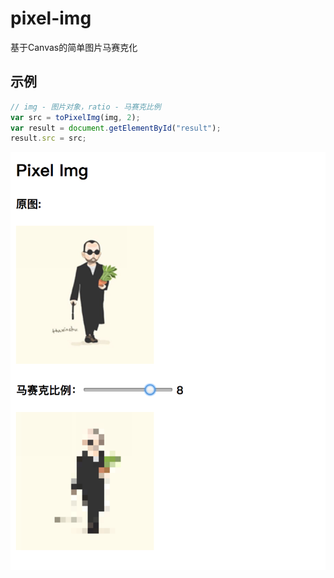 # pixel-img
基于Canvas的简单图片马赛克化

## 示例
```javascript
// img - 图片对象，ratio - 马赛克比例
var src = toPixelImg(img, 2);
var result = document.getElementById("result");
result.src = src;
```
![](./example.png)
